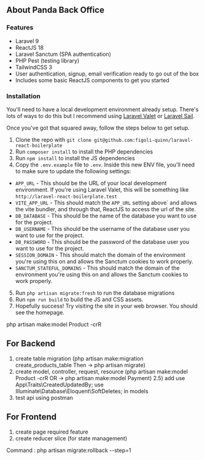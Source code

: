 ## About Panda Back Office




### Features

- Laravel 9
- ReactJS 18
- Laravel Sanctum (SPA authentication)
- PHP Pest (testing library)
- TailwindCSS 3
- User authentication, signup, email verification ready to go out of the box
- Includes some basic ReactJS components to get you started

### Installation

You'll need to have a local development environment already setup. There's lots of ways to do this but I recommend using [Laravel Valet](https://laravel.com/docs/9.x/valet) or [Laravel Sail](https://laravel.com/docs/9.x/installation#laravel-and-docker).

Once you've got that squared away, follow the steps below to get setup.

1. Clone the repo with `git clone git@github.com:figoli-quinn/laravel-react-boilerplate`
2. Run `composer install` to install the PHP dependencies
3. Run `npm install` to install the JS dependencies
4. Copy the `.env.example` file to `.env`. Inside this new ENV file, you'll need to make sure to update the following settings:

- `APP_URL` - This should be the URL of your local development environment. If you're using Laravel Valet, this will be something like `http://laravel-react-boilerplate.test`
- `VITE_APP_URL` - This should match the `APP_URL` setting above` and allows the vite bundler, and through that, ReactJS to access the url of the site.
- `DB_DATABASE` - This should be the name of the database you want to use for the project.
- `DB_USERNAME` - This should be the username of the database user you want to use for the project.
- `DB_PASSWORD` - This should be the password of the database user you want to use for the project.
- `SESSION_DOMAIN` - This should match the domain of the environment you're using this on and allows the Sanctum cookies to work properly.
- `SANCTUM_STATEFUL_DOMAINS` - This should match the domain of the environment you're using this on and allows the Sanctum cookies to work properly.

5. Run `php artisan migrate:fresh` to run the database migrations
6. Run `npm run build` to build the JS and CSS assets.
7. Hopefully success! Try visiting the site in your web browser. You should see the homepage.




php artisan make:model Product -crR


<!-- ============================================================= -->
## For Backend
1) create table migration (php artisan make:migration create_products_table Then -> php artisan migrate)
2) create model, controller, request, resource (php artisan make:model Product -crR OR -> php artisan make:model Payment)
2.5) add use App\Traits\CreatedUpdatedBy; use Illuminate\Database\Eloquent\SoftDeletes; in models
3) test api using postman
## For Frontend
1) create page required feature
2) create reducer slice (for state management)



Command :
php artisan migrate:rollback --step=1
